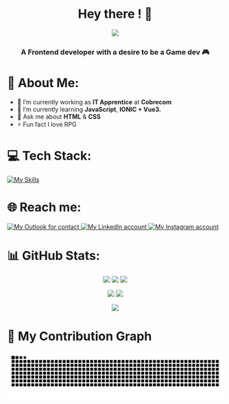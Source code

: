 <h1 align="center">Hey there ! 👋</h1>

<p align="center">
 <img src="https://github.com/GuiSalva/GuiSalva/blob/main/images/bannerGitDS.gif" />
</p>

<h3 align="center">A Frontend developer with a desire to be a Game dev 🎮</h3>

<h1>💫 About Me: </h1>

<ul>
 <li>🔭 I’m currently working as <strong>IT Apprentice</strong> at <strong>Cobrecom</strong></li>
 <li>🌱 I’m currently learning <strong>JavaScript</strong>, <strong>IONIC + Vue3.</strong></li>
 <li>💬 Ask me about <strong>HTML</strong> & <strong>CSS</strong></li>
 <li>⚡ Fun fact I love RPG</li>
</ul>

<!-- <img src="https://visitcount.itsvg.in/api?id=GuiSalva&icon=5&color=12"> -->

<h1>💻 Tech Stack: </h1>

[![My Skills](https://skillicons.dev/icons?i=js,html,css)](https://skillicons.dev)

<h1>🌐 Reach me: </h1>

<a href="mailto:guilherme.s.2@outlook.com" target="_blank">
 <img src="https://img.shields.io/badge/Outlook-0078D4?style=for-the-badge&logo=microsoft-outlook&logoColor=white" alt="My Outlook for contact">
</a>
<a href="https://www.linkedin.com/in/oguilherme-salvador" target="_blank">
 <img src="https://img.shields.io/badge/LinkedIn-0077B5?style=for-the-badge&logo=linkedin&logoColor=white" alt="My LinkedIn account">
</a>
<a href="https://www.instagram.com/guisal_va" target="_blank">
 <img src="https://img.shields.io/badge/Instagram-E4405F?style=for-the-badge&logo=instagram&logoColor=white" alt="My Instagram account">
</a>

<h1>📊 GitHub Stats: </h1>

<p align="center">
 <img src="https://badges.pufler.dev/years/GuiSalva"/>
 <img src="https://badges.pufler.dev/repos/GuiSalva"/>
 <img src="https://badges.pufler.dev/commits/monthly/GuiSalva" />
</p>

<p align = "center">
  <img height="180em" src = "https://github-readme-stats.vercel.app/api?username=GuiSalva&show_icons=true&theme=city_lights&line_height=27&hide_border=true">
  <img height="180em" src = "https://github-readme-stats.vercel.app/api/top-langs/?username=GuiSalva&layout=compact&langs_count=6&theme=city_lights&hide_border=true">
</p>

<p align = "center">
 <img  src="https://github-readme-streak-stats.herokuapp.com/?user=GuiSalva&show_icons=true&locale=en&layout=compact&theme=city_lights&line_height=0" />
</p>

<h1>🐍 My Contribution Graph </h1>
<p align="center">
 <img src="https://github.com/GuiSalva/GuiSalva/blob/output/github-contribution-grid-snake.svg">
</p>
